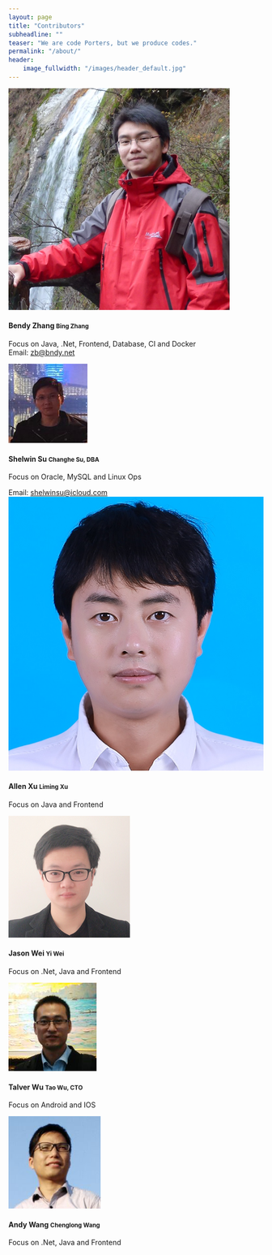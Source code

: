 ```yaml
---
layout: page
title: "Contributors"
subheadline: ""
teaser: "We are code Porters, but we produce codes."
permalink: "/about/"
header:
    image_fullwidth: "/images/header_default.jpg"
---
```


<div class="page-about">
  <div class="user-list">
    <div class="item">
      <img src="/images/contributors/bendy.png" title="Bendy Zhang" alt="Bendy Zhang" />
      <div class="body">
        <h4>Bendy Zhang <small>Bing Zhang</small></h4>
        <p>
          Focus on Java, .Net, Frontend, Database, CI and Docker
          <br />
          Email: <a href="mailto:zb@bndy.net">zb@bndy.net</a>
        </p>
      </div>
    </div>
    <div class="item">
      <img src="/images/contributors/shelwin.png" title="Shelwin Su" alt="Shelwin Su" />
      <div class="body">
        <h4>Shelwin Su <small>Changhe Su, DBA</small></h4>
        <p>Focus on Oracle, MySQL and Linux Ops</p>
       Email: <a href="mailto:shelwinsu@icloud.com">shelwinsu@icloud.com</a>
      </div>
    </div>
    <div class="item">
      <img src="/images/contributors/allen.png" title="Allen Xu" alt="Allen Xu" />
      <div class="body">
        <h4>Allen Xu <small>Liming Xu</small></h4>
        <p>Focus on Java and Frontend</p>
      </div>
    </div>
    <div class="item">
      <img src="/images/contributors/jason.png" title="Jason Wei" alt="Jason Wei" />
      <div class="body">
        <h4>Jason Wei <small>Yi Wei</small></h4>
        <p>Focus on .Net, Java and Frontend</p>
      </div>
    </div>
    <div class="item">
      <img src="/images/contributors/talver.png" title="Talver Wu" alt="Talver Wu" />
      <div class="body">
        <h4>Talver Wu <small>Tao Wu, CTO</small></h4>
        <p>Focus on Android and IOS</p>
      </div>
    </div>
    <div class="item">
      <img src="/images/contributors/andy.png" title="Andy Wang" alt="Andy Wang" />
      <div class="body">
        <h4>Andy Wang <small>Chenglong Wang</small></h4>
        <p>Focus on .Net, Java and Frontend</p>
      </div>
    </div>

  </div>
</div>
